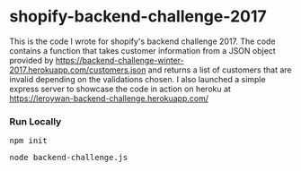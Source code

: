 # shopify-backend-challenge-2017
This is the code I wrote for shopify's backend challenge 2017. The code contains a function that takes customer information from a JSON object provided by https://backend-challenge-winter-2017.herokuapp.com/customers.json and returns a list of customers that are invalid depending on the validations chosen. I also launched a simple express server to showcase the code in action on heroku at https://leroywan-backend-challenge.herokuapp.com/

### Run Locally
<pre>npm init</pre>
<pre>node backend-challenge.js</pre>
